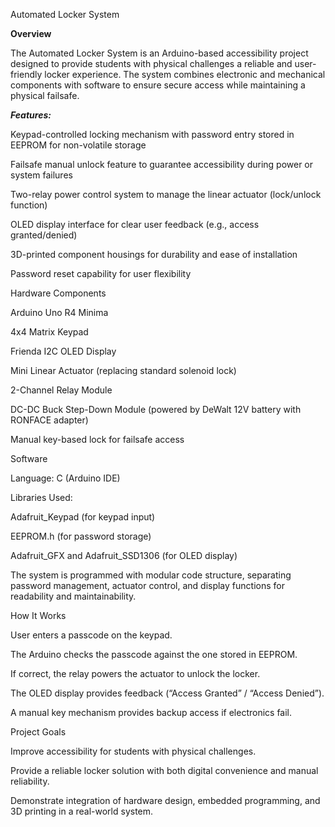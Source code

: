 Automated Locker System

**Overview**

The Automated Locker System is an Arduino-based accessibility project designed to provide students with physical challenges a reliable and user-friendly locker experience. The system combines electronic and mechanical components with software to ensure secure access while maintaining a physical failsafe.

***Features:***

Keypad-controlled locking mechanism with password entry stored in EEPROM for non-volatile storage

Failsafe manual unlock feature to guarantee accessibility during power or system failures

Two-relay power control system to manage the linear actuator (lock/unlock function)

OLED display interface for clear user feedback (e.g., access granted/denied)

3D-printed component housings for durability and ease of installation

Password reset capability for user flexibility

Hardware Components

Arduino Uno R4 Minima

4x4 Matrix Keypad

Frienda I2C OLED Display

Mini Linear Actuator (replacing standard solenoid lock)

2-Channel Relay Module

DC-DC Buck Step-Down Module (powered by DeWalt 12V battery with RONFACE adapter)

Manual key-based lock for failsafe access

Software

Language: C (Arduino IDE)

Libraries Used:

Adafruit_Keypad (for keypad input)

EEPROM.h (for password storage)

Adafruit_GFX and Adafruit_SSD1306 (for OLED display)

The system is programmed with modular code structure, separating password management, actuator control, and display functions for readability and maintainability.

How It Works

User enters a passcode on the keypad.

The Arduino checks the passcode against the one stored in EEPROM.

If correct, the relay powers the actuator to unlock the locker.

The OLED display provides feedback (“Access Granted” / “Access Denied”).

A manual key mechanism provides backup access if electronics fail.

Project Goals

Improve accessibility for students with physical challenges.

Provide a reliable locker solution with both digital convenience and manual reliability.

Demonstrate integration of hardware design, embedded programming, and 3D printing in a real-world system.
